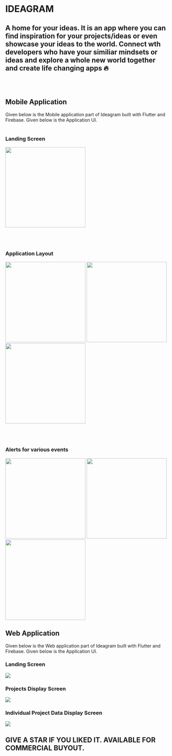 # IDEAGRAM
## A home for your ideas. It is an app where you can find inspiration for your projects/ideas or even showcase your ideas to the world. Connect wth developers who have your similiar mindsets or ideas and explore a whole new world together and create life changing apps 🔥
<br><br>

## Mobile Application

Given below is the Mobile application part of Ideagram built with Flutter and Firebase. Given below is the Application UI.
<br><br>

### Landing Screen
<img src="Mobile App/screenshots/landing screen.jpeg" width=250 height=auto>

<br><br>

### Application Layout

<img src="Mobile App/screenshots/project list.jpeg" width=250 height=auto>  <img src="Mobile App/screenshots/entry add.jpeg" width=250 height=auto>  <img src="Mobile App/screenshots/proj display.jpeg" width=250 height=auto>

<br><br>

### Alerts for various events

<img src="Mobile App/screenshots/alert2.jpeg" width=250 height=auto> <img src="Mobile App/screenshots/alert3.jpeg" width=250 height=auto> <img src="Mobile App/screenshots/alert.jpeg" width=250 height=auto>

## Web Application

Given below is the Web application part of Ideagram built with Flutter and Firebase. Given below is the Application UI.


### Landing Screen
<img src="Web App/Screenshots/home.PNG">

### Projects Display Screen
<img src="Web App/Screenshots/projects.PNG">

### Individual Project Data Display Screen
<img src="Web App/Screenshots/showproject.PNG">

## GIVE A STAR IF YOU LIKED IT. AVAILABLE FOR COMMERCIAL BUYOUT.
